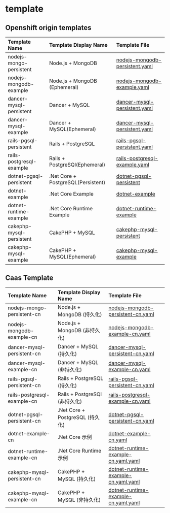 # template

## Openshift origin templates

|Template Name|Template Display Name|Template File|
|:------------|:--------------------|:------|
|nodejs-mongo-persistent|Node.js + MongoDB|[nodejs-mongodb-persistent.yaml](openshift_origin/nodejs-mongodb-persistent.yaml)|
|nodejs-mongodb-example|Node.js + MongoDB (Ephemeral)|[nodejs-mongodb-example.yaml](openshift_origin/nodejs-mongodb-example.yaml)|
|dancer-mysql-persistent|Dancer + MySQL|[dancer-mysql-persistent.yaml](openshift_origin/dancer-mysql-persistent.yaml)|
|dancer-mysql-example|Dancer + MySQL(Ephemeral)|[dancer-mysql-persistent.yaml](openshift_origin/dancer-mysql-example.yaml)|
|rails-pgsql-persistent|Rails + PostgreSQL|[rails-pgsql-persistent.yaml](openshift_origin/rails-pgsql-persistent.yaml)|
|rails-postgresql-example|Rails + PostgreSQl(Ephemeral)|[rails-postgresql-example.yaml](openshift_origin/rails-postgresql-example.yaml)|
|dotnet-pgsql-persistent|.Net Core + PostgreSQL(Persistent)|[dotnet-pgsql-persistent](openshift_origin/dotnet-pgsql-persistent.yaml)|
|dotnet-example|.Net Core Example|[dotnet-example](openshift_origin/dotnet-example.yaml)|
|dotnet-runtime-example|.Net Core Runtime Example|[dotnet-runtime-example](openshift_origin/dotnet-runtime-example.yaml)|
|cakephp-mysql-persistent|CakePHP + MySQL|[cakephp-mysql-persistent](openshift_origin/cakephp-mysql-persistent.yaml)|
|cakephp-mysql-example|CakePHP + MySQL(Ephemeral)|[cakephp-mysql-example](openshift_origin/cakephp-mysql-example.yaml)|

## Caas Template

|Template Name|Template Display Name|Template File|
|:------------|:--------------------|:------------|
|nodejs-mongo-persistent-cn|Node.js + MongoDB (持久化)|[nodejs-mongodb-persistent-cn.yaml](caas_custom/nodejs-mongodb-persistent-cn.yaml)|
|nodejs-mongodb-example-cn|Node.js + MongoDB (非持久化)|[nodejs-mongodb-example-cn.yaml](caas_custom/nodejs-mongodb-example-cn.yaml)|
|dancer-mysql-persistent-cn|Dancer + MySQL (持久化)|[dancer-mysql-persistent-cn.yaml](caas_custom/dancer-mysql-persistent-cn.yaml)|
|dancer-mysql-example-cn|Dancer + MySQL (非持久化)|[dancer-mysql-example-cn.yaml](caas_custom/dancer-mysql-example-cn.yaml)|
|rails-pgsql-persistent-cn|Rails + PostgreSQL (持久化)|[rails-pgsql-persistent-cn.yaml](caas_custom/rails-pgsql-persistent-cn.yaml)|
|rails-postgresql-example-cn|Rails + PostgreSQl (非持久化)|[rails-postgresql-example-cn.yaml](caas_custom/rails-postgresql-example-cn.yaml)|
|dotnet-pgsql-persistent-cn|.Net Core + PostgreSQL (持久化)|[dotnet-pgsql-persistent-cn.yaml](caas_custom/dotnet-pgsql-persistent-cn.yaml)|
|dotnet-example-cn|.Net Core 示例|[dotnet-example-cn.yaml](caas_custom/dotnet-example-cn.yaml)|
|dotnet-runtime-example-cn|.Net Core Runtime 示例|[dotnet-runtime-example-cn.yaml.yaml](caas_custom/dotnet-runtime-example-cn.yaml)|
|cakephp-mysql-persistent-cn|CakePHP + MySQL (持久化)|[dotnet-runtime-example-cn.yaml.yaml](caas_custom/cakephp-mysql-persistent-cn.yaml)|
|cakephp-mysql-example-cn|CakePHP + MySQL (非持久化)|[dotnet-runtime-example-cn.yaml.yaml](caas_custom/cakephp-mysql-example-cn.yaml)|